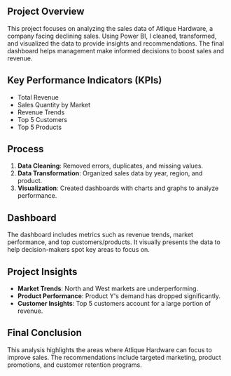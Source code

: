 ## Project Overview
This project focuses on analyzing the sales data of Atlique Hardware, a company facing declining sales. Using Power BI, I cleaned, transformed, and visualized the data to provide insights and recommendations. The final dashboard helps management make informed decisions to boost sales and revenue.

## **Key Performance Indicators (KPIs)**  
- Total Revenue  
- Sales Quantity by Market  
- Revenue Trends  
- Top 5 Customers  
- Top 5 Products

## **Process**  
1. **Data Cleaning**: Removed errors, duplicates, and missing values.  
2. **Data Transformation**: Organized sales data by year, region, and product.  
3. **Visualization**: Created dashboards with charts and graphs to analyze performance.

## **Dashboard**  
The dashboard includes metrics such as revenue trends, market performance, and top customers/products. It visually presents the data to help decision-makers spot key areas to focus on.

## **Project Insights**  
- **Market Trends**: North and West markets are underperforming.  
- **Product Performance**: Product Y's demand has dropped significantly.  
- **Customer Insights**: Top 5 customers account for a large portion of revenue.

## **Final Conclusion**  
This analysis highlights the areas where Atlique Hardware can focus to improve sales. The recommendations include targeted marketing, product promotions, and customer retention programs.
